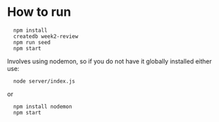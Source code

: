 # How to run

```
  npm install
  createdb week2-review
  npm run seed
  npm start
```

Involves using nodemon, so if you do not have it globally installed either use:

```
  node server/index.js
```

or

```
  npm install nodemon
  npm start
```
